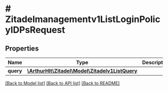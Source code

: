 # # Zitadelmanagementv1ListLoginPolicyIDPsRequest

## Properties

Name | Type | Description | Notes
------------ | ------------- | ------------- | -------------
**query** | [**\ArthurHlt\Zitadel\Model\Zitadelv1ListQuery**](Zitadelv1ListQuery.md) |  | [optional]

[[Back to Model list]](../../README.md#models) [[Back to API list]](../../README.md#endpoints) [[Back to README]](../../README.md)
